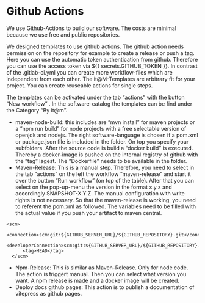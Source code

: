 # Github Actions
We use Github-Actions to build our software. The costs are minimal because we use free and public repositories.

We designed templates to use github actions. The github action needs permission on the repository for example to create a release or push a tag. Here you can use the automatic token authentication from github. Therefore you can use the access token via ${{ secrets.GITHUB_TOKEN }}. In contrast of the .gitlab-ci.yml  you can create more workflow-files which are independent from each other. The it@M-Templates are arbitrary fit for your project. You can create reuseable actions for single steps.

The templates can be activated under  the tab “actions” with the button “New workflow” . In the software-catalog the templates can be find under the Category “By it@m”.


-	maven-node-build: this includes are “mvn install” for maven projects or a “npm run build” for node projects with a free selectable version of openjdk and nodejs. The right software-language is chosen if a pom.xml or package.json file is included in the folder. On top you specify your subfolders. After the source code is build a “docker build” is executed. Thereby a docker-image is pushed on the internal registry of github with the “tag” lagest. The “Dockerfile” needs to be available in the folder.
-	Maven-Release: This is a manual step. Therefore, you need to select in the tab “actions” on the left the workflow “maven-release” and start it over the button “Run workflow” (on top of the table). After that you can select on the pop-up-menu the version in the format x.y.z  and accordingly SNAPSHOT-X.Y.Z. The manual configuration with write rights is not necessary.
So that the maven-release is working, you need to referent the pom.xml as followed. The variables need to be filled with the actual value if you push your artifact to maven central.
```    
<scm>
        <connection>scm:git:${GITHUB_SERVER_URL}/${GITHUB_REPOSITORY}.git</connection>
        <developerConnection>scm:git:${GITHUB_SERVER_URL}/${GITHUB_REPOSITORY}.git</developerConnection>
      <tag>HEAD</tag>
  </scm>
```
-	Npm-Release: This is similar as Maven-Release. Only for node code. The action is triggert manual. Then you can select what version you want. A npm release is made and a docker image will be created.
-	Deploy docs github pages:  This action is to publish a documentation of vitepress as github pages.

